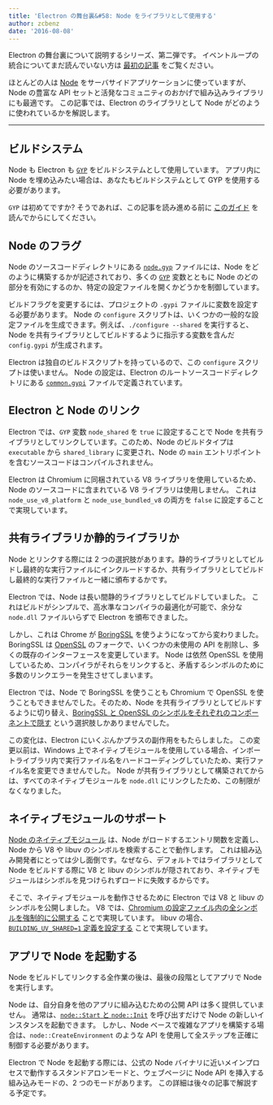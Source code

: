 ```yaml
---
title: 'Electron の舞台裏&#58: Node をライブラリとして使用する'
author: zcbenz
date: '2016-08-08'
---
```


Electron の舞台裏について説明するシリーズ、第二弾です。 イベントループの統合についてまだ読んでいない方は [最初の記事](https://electronjs.org/blog/2016/07/28/electron-internals-node-integration) をご覧ください。

ほとんどの人は [Node](https://nodejs.org) をサーバサイドアプリケーションに使っていますが、Node の豊富な API セットと活発なコミュニティのおかげで組み込みライブラリにも最適です。 この記事では、Electron のライブラリとして Node がどのように使われているかを解説します。

---

## ビルドシステム

Node も Electron も [`GYP`](https://gyp.gsrc.io) をビルドシステムとして使用しています。 アプリ内に Node を埋め込みたい場合は、あなたもビルドシステムとして GYP を使用する必要があります。

`GYP` は初めてですか? そうであれば、この記事を読み進める前に [このガイド](https://gyp.gsrc.io/docs/UserDocumentation.md) を読んでからにしてください。

## Node のフラグ

Node のソースコードディレクトリにある [`node.gyp`](https://github.com/nodejs/node/blob/v6.3.1/node.gyp) ファイルには、Node をどのように構築するかが記述されており、多くの [`GYP`](https://gyp.gsrc.io) 変数とともに Node のどの部分を有効にするのか、特定の設定ファイルを開くかどうかを制御しています。

ビルドフラグを変更するには、プロジェクトの `.gypi` ファイルに変数を設定する必要があります。 Node の `configure` スクリプトは、いくつかの一般的な設定ファイルを生成できます。例えば、`./configure --shared` を実行すると、Node を共有ライブラリとしてビルドするように指示する変数を含んだ `config.gypi` が生成されます。

Electron は独自のビルドスクリプトを持っているので、この `configure` スクリプトは使いません。 Node の設定は、Electron のルートソースコードディレクトリにある [`common.gypi`](https://github.com/electron/electron/blob/master/common.gypi) ファイルで定義されています。

## Electron と Node のリンク

Electron では、`GYP` 変数 `node_shared` を `true` に設定することで Node を共有ライブラリとしてリンクしています。このため、Node のビルドタイプは `executable` から `shared_library` に変更され、Node の `main` エントリポイントを含むソースコードはコンパイルされません。

Electron は Chromium に同梱されている V8 ライブラリを使用しているため、Node のソースコードに含まれている V8 ライブラリは使用しません。 これは `node_use_v8_platform` と `node_use_bundled_v8` の両方を `false` に設定することで実現しています。

## 共有ライブラリか静的ライブラリか

Node とリンクする際には 2 つの選択肢があります。静的ライブラリとしてビルドし最終的な実行ファイルにインクルードするか、共有ライブラリとしてビルドし最終的な実行ファイルと一緒に頒布するかです。

Electron では、Node は長い間静的ライブラリとしてビルドしていました。 これはビルドがシンプルで、高水準なコンパイラの最適化が可能で、余分な `node.dll` ファイルいらずで Electron を頒布できました。

しかし、これは Chrome が [BoringSSL](https://boringssl.googlesource.com/boringssl) を使うようになってから変わりました。 BoringSSL は [OpenSSL](https://www.openssl.org) のフォークで、いくつかの未使用の API を削除し、多くの既存のインターフェースを変更しています。 Node は依然 OpenSSL を使用しているため、コンパイラがそれらをリンクすると、矛盾するシンボルのために多数のリンクエラーを発生させてしまいます。

Electron では、Node で BoringSSL を使うことも Chromium で OpenSSL を使うこともできませんでした。そのため、Node を共有ライブラリとしてビルドするように切り替え、[BoringSSL と OpenSSL のシンボルをそれぞれのコンポーネントで隠す](https://github.com/electron/electron/blob/v1.3.2/common.gypi#L209-L218) という選択肢しかありませんでした。

この変化は、Electron にいくぶんかプラスの副作用をもたらしました。 この変更以前は、Windows 上でネイティブモジュールを使用している場合、インポートライブラリ内で実行ファイル名をハードコーディングしていたため、実行ファイル名を変更できませんでした。 Node が共有ライブラリとして構築されてからは、すべてのネイティブモジュールを `node.dll` にリンクしたため、この制限がなくなりました。

## ネイティブモジュールのサポート

[Node のネイティブモジュール](https://nodejs.org/api/addons.html) は、Node がロードするエントリ関数を定義し、Node から V8 や libuv のシンボルを検索することで動作します。 これは組み込み開発者にとっては少し面倒です。なぜなら、デフォルトではライブラリとして Node をビルドする際に V8 と libuv のシンボルが隠されており、ネイティブモジュールはシンボルを見つけられずロードに失敗するからです。

そこで、ネイティブモジュールを動作させるために Electron では V8 と libuv のシンボルを公開しました。 V8 では、[Chromium の設定ファイル内の全シンボルを強制的に公開する](https://github.com/electron/libchromiumcontent/blob/v51.0.2704.61/chromiumcontent/chromiumcontent.gypi#L104-L122) ことで実現しています。 libuv の場合、[`BUILDING_UV_SHARED=1` 定義を設定する](https://github.com/electron/electron/blob/v1.3.2/common.gypi#L219-L228) ことで実現しています。

## アプリで Node を起動する

Node をビルドしてリンクする全作業の後は、最後の段階としてアプリで Node を実行します。

Node は、自分自身を他のアプリに組み込むための公開 API は多く提供していません。 通常は、[`node::Start` と `node::Init`](https://github.com/nodejs/node/blob/v6.3.1/src/node.h#L187-L191) を呼び出すだけで Node の新しいインスタンスを起動できます。 しかし、Node ベースで複雑なアプリを構築する場合は、`node::CreateEnvironment` のような API を使用して全ステップを正確に制御する必要があります。

Electron で Node を起動する際には、公式の Node バイナリに近いメインプロセスで動作するスタンドアロンモードと、ウェブページに Node API を挿入する組み込みモードの、2 つのモードがあります。 この詳細は後々の記事で解説する予定です。

